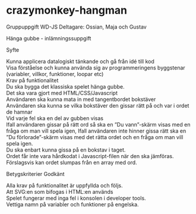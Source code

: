 # crazymonkey-hangman

Gruppuppgift WD-JS 
Deltagare: Ossian, Maja och Gustav 

Hänga gubbe - inlämningssuppgift

Syfte

Kunna applicera datalogiskt tänkande och gå från idé till kod <br>
Visa förståelse och kunna använda sig av programmeringens byggstenar (variabler, villkor, funktioner, loopar etc) <br>
Krav på funktionalitet <br>
Du ska bygga det klassiska spelet hänga gubbe. <br>
Det ska vara gjort med HTML/CSS/Javascript <br>
Användaren ska kunna mata in med tangentbordet bokstäver <br>
Användaren ska kunna se vilka bokstäver den gissar rätt på och var i ordet de hamnar <br>
Vid varje fel ska en del av gubben visas <br>
Ifall användaren gissar på rätt ord så ska en ”Du vann”-skärm visas med en fråga om man vill spela igen,
Ifall användaren inte hinner gissa rätt ska en ”Du förlorade”-skärm visas med det rätta ordet och en fråga om man vill spela igen. <br>
Du ska enbart kunna gissa på en bokstav i taget. <br>
Ordet får inte vara hårdkodat i Javascript-filen när den ska jämföras. Förslagsvis kan ordet slumpas från en array med ord. <br>


Betygskriterier
Godkänt

Alla krav på funktionalitet är uppfyllda och följs. <br>
Att SVG:en som bifogas i HTML:en används <br>
Spelet fungerar med inga fel i konsolen i developer tools. <br>
Vettiga namn på variabler och funktioner på engelska. <br>
